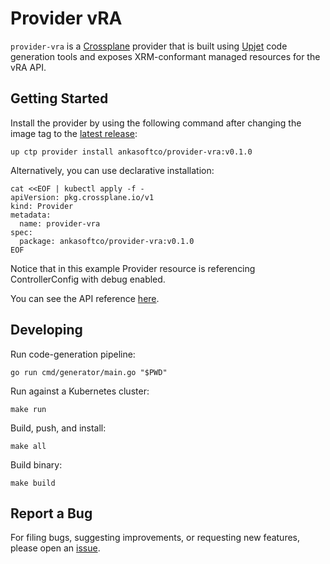 # Provider vRA

`provider-vra` is a [Crossplane](https://crossplane.io/) provider that
is built using [Upjet](https://github.com/upbound/upjet) code
generation tools and exposes XRM-conformant managed resources for the
vRA API.

## Getting Started

Install the provider by using the following command after changing the image tag
to the [latest release](https://marketplace.upbound.io/providers/ankasoftco/provider-vra):

```
up ctp provider install ankasoftco/provider-vra:v0.1.0
```

Alternatively, you can use declarative installation:

```
cat <<EOF | kubectl apply -f -
apiVersion: pkg.crossplane.io/v1
kind: Provider
metadata:
  name: provider-vra
spec:
  package: ankasoftco/provider-vra:v0.1.0
EOF
```

Notice that in this example Provider resource is referencing ControllerConfig with debug enabled.

You can see the API reference [here](https://doc.crds.dev/github.com/ankasoftco/provider-vra).

## Developing

Run code-generation pipeline:

```console
go run cmd/generator/main.go "$PWD"
```

Run against a Kubernetes cluster:

```console
make run
```

Build, push, and install:

```console
make all
```

Build binary:

```console
make build
```

## Report a Bug

For filing bugs, suggesting improvements, or requesting new features, please
open an [issue](https://github.com/ankasoftco/provider-vra/issues).
